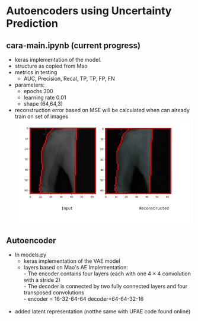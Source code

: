 # Autoencoders using Uncertainty Prediction

## cara-main.ipynb (current progress)
- keras implementation of the model. 
- structure as copied from Mao
-  metrics in testing
    - AUC, Precision, Recal, TP, TP, FP, FN
- parameters:
    - epochs 300
    - learning rate 0.01
    - shape (64,64,3)
- reconstruction error based on MSE will be calculated when can already train on set of images<br>
![alt text](https://github.com/aronnicksnts/MURA-Classification/blob/577050077e6f22bc788d528e4fbb3fcd5e0d7a0c/Images/inputVreconstructed.png)


## Autoencoder
- In models.py<br>
    - keras implementation of the VAE model<br>
    - layers based on Mao's AE Implementation:<br>
            - The encoder contains four layers (each with one 4 × 4 convolution with a stride 2)<br>
            - The decoder is connected by two fully connected layers and four<br>
              transposed convolutions<br>
            - encoder = 16-32-64-64   decoder=64-64-32-16<br><br>
- added latent representation (notthe same with UPAE code found online)





    


